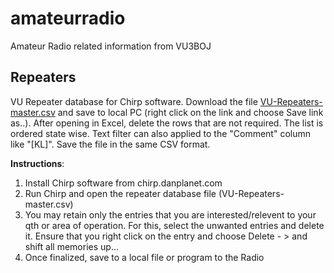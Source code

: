 # amateurradio
Amateur Radio related information from VU3BOJ

## Repeaters
VU Repeater database for Chirp software.
Download the file [VU-Repeaters-master.csv](https://raw.githubusercontent.com/bejoysat/amateurradio/master/Repeaters/VU-Repeaters-master.csv) and save to local PC (right click on the link and choose Save link as..). After opening in Excel, delete the rows that are not required. The list is ordered state wise. Text filter can also applied to the "Comment" column like "[KL]". Save the file in the same CSV format.

**Instructions**:
1. Install Chirp software from chirp.danplanet.com
2. Run Chirp and open the repeater database file (VU-Repeaters-master.csv)
3. You may retain only the entries that you are interested/relevent to your qth or area of operation. For this, select the unwanted entries and delete it. Ensure that you right click on the entry and choose Delete - > and shift all memories up...
4. Once finalized, save to a local file or program to the Radio
